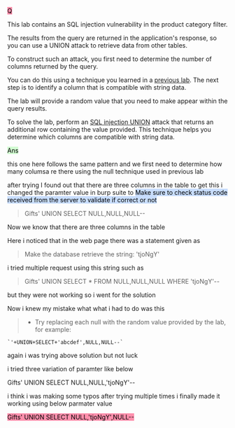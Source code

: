 <mark style="background: #FF5582A6;">Q</mark>

This lab contains an SQL injection vulnerability in the product category filter. 

The results from the query are returned in the application's response, so you can use a UNION attack to retrieve data from other tables. 

To construct such an attack, you first need to determine the number of columns returned by the query. 

You can do this using a technique you learned in a [previous lab](https://portswigger.net/web-security/sql-injection/union-attacks/lab-determine-number-of-columns). The next step is to identify a column that is compatible with string data.

The lab will provide a random value that you need to make appear within the query results. 

To solve the lab, perform an [SQL injection UNION](https://portswigger.net/web-security/sql-injection/union-attacks) attack that returns an additional row containing the value provided. This technique helps you determine which columns are compatible with string data.

<mark style="background: #BBFABBA6;">Ans</mark>

this one here follows the same pattern  and we first need to determine how many columsa re there using the null technique used in previous lab

after trying I found out that there are three columns in the table
 to get this i changed the paramter value in burp suite to 
<mark style="background: #ADCCFFA6;"> Make sure to check status code received from the server to validate if correct or not</mark>
>Gifts' UNION SELECT NULL,NULL,NULL--

Now we know that there are three columns in the table

Here i noticed that in the web page there was a statement given as 

>Make the database retrieve the string: 'tjoNgY'

i tried multiple request using this string such as

>Gifts' UNION SELECT * FROM NULL,NULL,NULL WHERE 'tjoNgY'--

but they were not working so i went for the solution

Now i knew my mistake what what i had to do was this
>-   Try replacing each null with the random value provided by the lab, for example:
    
    `'+UNION+SELECT+'abcdef',NULL,NULL--`


again i was trying above solution but not luck

i tried three variation of paramter like below

Gifts' UNION SELECT NULL,NULL,'tjoNgY'--


i think i was making some typos after trying multiple times i finally made it working using below parmater value

<mark style="background: #FF5582A6;">Gifts' UNION SELECT NULL,'tjoNgY',NULL--</mark>


